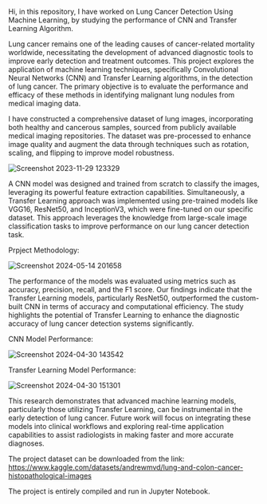 Hi, in this repository, I have worked on Lung Cancer Detection Using Machine Learning, by studying the performance of CNN and Transfer Learning Algorithm.


Lung cancer remains one of the leading causes of cancer-related mortality worldwide, necessitating the development of advanced diagnostic tools to improve early detection and treatment outcomes. This project explores the application of machine learning techniques, specifically Convolutional Neural Networks (CNN) and Transfer Learning algorithms, in the detection of lung cancer. The primary objective is to evaluate the performance and efficacy of these methods in identifying malignant lung nodules from medical imaging data.


I have constructed a comprehensive dataset of lung images, incorporating both healthy and cancerous samples, sourced from publicly available medical imaging repositories. The dataset was pre-processed to enhance image quality and augment the data through techniques such as rotation, scaling, and flipping to improve model robustness.


![Screenshot 2023-11-29 123329](https://github.com/Anandaroop-Maitra/Lung-Cancer-Detection-Using-Machine-Learning/assets/62735860/f9cd9eb2-6e34-42da-96de-b058f2bfaf6c)






A CNN model was designed and trained from scratch to classify the images, leveraging its powerful feature extraction capabilities. Simultaneously, a Transfer Learning approach was implemented using pre-trained models like VGG16, ResNet50, and InceptionV3, which were fine-tuned on our specific dataset. This approach leverages the knowledge from large-scale image classification tasks to improve performance on our lung cancer detection task.

Prpject Methodology:


![Screenshot 2024-05-14 201658](https://github.com/Anandaroop-Maitra/Lung-Cancer-Detection-Using-Machine-Learning/assets/62735860/d415cad4-0bfe-4960-8521-48dab7a57f13)



The performance of the models was evaluated using metrics such as accuracy, precision, recall, and the F1 score. Our findings indicate that the Transfer Learning models, particularly ResNet50, outperformed the custom-built CNN in terms of accuracy and computational efficiency. The study highlights the potential of Transfer Learning to enhance the diagnostic accuracy of lung cancer detection systems significantly.

CNN Model Performance:


![Screenshot 2024-04-30 143542](https://github.com/Anandaroop-Maitra/Lung-Cancer-Detection-Using-Machine-Learning/assets/62735860/2d89a061-444c-4241-9327-7bdb563b8021)


Transfer Learning Model Performance:


![Screenshot 2024-04-30 151301](https://github.com/Anandaroop-Maitra/Lung-Cancer-Detection-Using-Machine-Learning/assets/62735860/01f961fe-4ec3-45b3-9b07-fcff89baa286)





This research demonstrates that advanced machine learning models, particularly those utilizing Transfer Learning, can be instrumental in the early detection of lung cancer. Future work will focus on integrating these models into clinical workflows and exploring real-time application capabilities to assist radiologists in making faster and more accurate diagnoses.


The project dataset can be downloaded from the link: https://www.kaggle.com/datasets/andrewmvd/lung-and-colon-cancer-histopathological-images


The project is entirely compiled and run in Jupyter Notebook.




